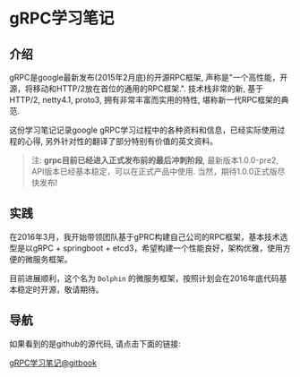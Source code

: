 # gRPC学习笔记

## 介绍

gRPC是google最新发布(2015年2月底)的开源RPC框架, 声称是"一个高性能，开源，将移动和HTTP/2放在首位的通用的RPC框架.". 技术栈非常的新, 基于HTTP/2, netty4.1, proto3, 拥有非常丰富而实用的特性, 堪称新一代RPC框架的典范.

这份学习笔记记录google gRPC学习过程中的各种资料和信息，已经实际使用过程的心得, 另外针对性的翻译了部分特别有价值的英文资料。

> 注: **grpc目前已经进入正式发布前的最后冲刺阶段**, 最新版本1.0.0-pre2, API版本已经基本稳定，可以在正式产品中使用. 当然，期待1.0.0正式版尽快发布!

## 实践

在2016年3月，我开始带领团队基于gPRC构建自己公司的RPC框架，基本技术选型是以gRPC + springboot + etcd3，希望构建一个性能良好，架构优雅，使用方便的微服务框架。

目前进展顺利，这个名为 `Dolphin` 的微服务框架，按照计划会在2016年底代码基本稳定时开源，敬请期待。

## 导航

如果看到的是github的源代码, 请点击下面的链接:

[gRPC学习笔记@gitbook](https://skyao.gitbooks.io/leaning-grpc/)


